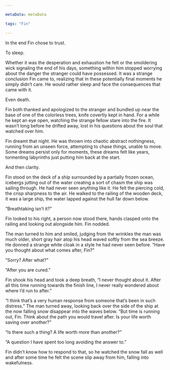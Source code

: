 ```yaml
---

metaData: metaData

tags: "Fin"

---
```


In the end Fin chose to trust.

To sleep. 

Whether it was the desperation and exhaustion he felt or the smoldering wick signaling the end of his days, something within him stopped worrying about the danger the stranger could have possessed. It was a strange conclusion Fin came to, realizing that in these potentially final moments he simply didn’t care. He would rather sleep and face the consequences that came with it. 

Even death.

Fin both thanked and apologized to the stranger and bundled up near the base of one of the colorless trees, knife covertly kept in hand. For a while he kept an eye open, watching the strange fellow stare into the fire. It wasn’t long before he drifted away, lost in his questions about the soul that watched over him.

Fin dreamt that night. He was thrown into chaotic abstract nothingness, running from an unseen force, attempting to chase things, unable to move. Some dreams persist only for moments, these dreams felt like years, tormenting labyrinths just putting him back at the start. 

And then clarity. 

Fin stood on the deck of a ship surrounded by a partially frozen ocean, icebergs jutting out of the water creating a sort of chasm the ship was sailing through. He had never seen anything like it. He felt the piercing cold, the crisp sharpness to the air. He walked to the railing of the wooden deck, it was a large ship, the water lapped against the hull far down below. 

“Breathtaking isn’t it?”

Fin looked to his right, a person now stood there, hands clasped onto the railing and looking out alongside him. Fin nodded. 

The man turned to him and smiled, judging from the wrinkles the man was much older, short gray hair atop his head waved softly from the sea breeze. He donned a strange white cloak in a style he had never seen before. “Have you thought about what comes after, Fin?”

“Sorry? After what?”

“After you are cured.”

Fin shook his head and took a deep breath, “I never thought about it. After all this time running towards the finish line, I never really wondered about where I’d run to after.” 

“I think that’s a very human response from someone that’s been in such distress.” The man turned away, looking back over the side of the ship at the now falling snow disappear into the waves below. “But time is running out, Fin. Think about the path you would travel after. Is your life worth saving over another?”

“Is there such a thing? A life worth more than another?”

“A question I have spent too long avoiding the answer to.”

Fin didn’t know how to respond to that, so he watched the snow fall as well and after some time he felt the scene slip away from him, falling into wakefulness.